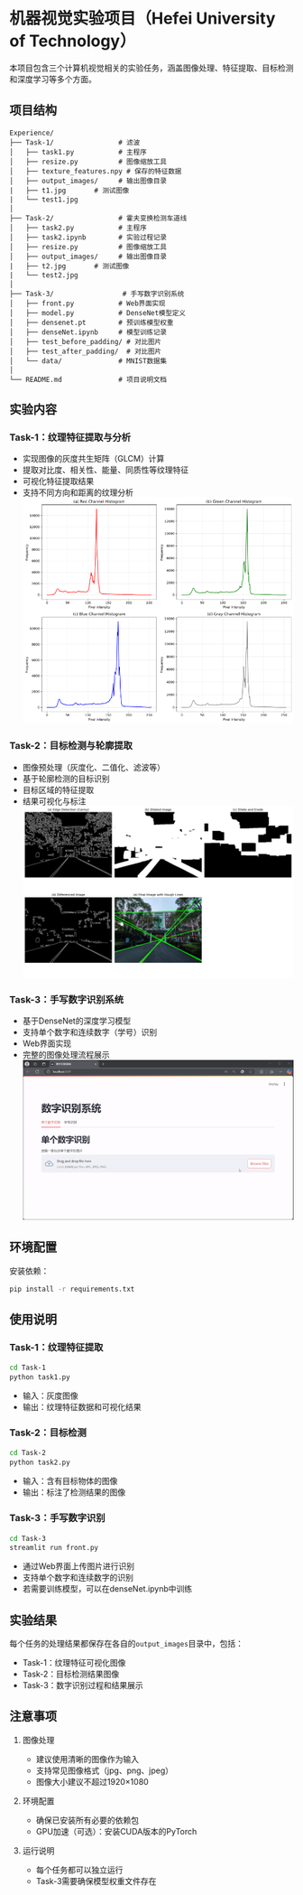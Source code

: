 # 机器视觉实验项目（Hefei University of Technology）

本项目包含三个计算机视觉相关的实验任务，涵盖图像处理、特征提取、目标检测和深度学习等多个方面。

## 项目结构

```
Experience/
├── Task-1/                # 滤波
│   ├── task1.py           # 主程序
│   ├── resize.py          # 图像缩放工具
│   ├── texture_features.npy # 保存的特征数据
│   ├── output_images/     # 输出图像目录 
|   ├── t1.jpg       # 测试图像
|   └── test1.jpg
│
├── Task-2/                # 霍夫变换检测车道线
│   ├── task2.py           # 主程序
│   ├── task2.ipynb        # 实验过程记录
│   ├── resize.py          # 图像缩放工具
│   ├── output_images/     # 输出图像目录
|   ├── t2.jpg       # 测试图像
|   └── test2.jpg
│
├── Task-3/                 # 手写数字识别系统
│   ├── front.py           # Web界面实现
│   ├── model.py           # DenseNet模型定义
│   ├── densenet.pt        # 预训练模型权重
│   ├── denseNet.ipynb     # 模型训练记录
│   ├── test_before_padding/ # 对比图片
│   ├── test_after_padding/  # 对比图片
│   └── data/              # MNIST数据集
│
└── README.md              # 项目说明文档
```

## 实验内容

### Task-1：纹理特征提取与分析
- 实现图像的灰度共生矩阵（GLCM）计算
- 提取对比度、相关性、能量、同质性等纹理特征
- 可视化特征提取结果
- 支持不同方向和距离的纹理分析
![](IMAGE/Task1.png)
### Task-2：目标检测与轮廓提取
- 图像预处理（灰度化、二值化、滤波等）
- 基于轮廓检测的目标识别
- 目标区域的特征提取
- 结果可视化与标注
![](IMAGE/Task2.png)
### Task-3：手写数字识别系统
- 基于DenseNet的深度学习模型
- 支持单个数字和连续数字（学号）识别
- Web界面实现
- 完整的图像处理流程展示
![](IMAGE/Task3.gif)


## 环境配置

安装依赖：
```bash
pip install -r requirements.txt
```

## 使用说明

### Task-1：纹理特征提取
```bash
cd Task-1
python task1.py
```
- 输入：灰度图像
- 输出：纹理特征数据和可视化结果


### Task-2：目标检测
```bash
cd Task-2
python task2.py
```
- 输入：含有目标物体的图像
- 输出：标注了检测结果的图像

### Task-3：手写数字识别
```bash
cd Task-3
streamlit run front.py
```
- 通过Web界面上传图片进行识别
- 支持单个数字和连续数字的识别
- 若需要训练模型，可以在denseNet.ipynb中训练

## 实验结果

每个任务的处理结果都保存在各自的`output_images`目录中，包括：
- Task-1：纹理特征可视化图像
- Task-2：目标检测结果图像
- Task-3：数字识别过程和结果展示

## 注意事项

1. 图像处理
   - 建议使用清晰的图像作为输入
   - 支持常见图像格式（jpg、png、jpeg）
   - 图像大小建议不超过1920×1080

2. 环境配置
   - 确保已安装所有必要的依赖包
   - GPU加速（可选）：安装CUDA版本的PyTorch

3. 运行说明
   - 每个任务都可以独立运行
   - Task-3需要确保模型权重文件存在
